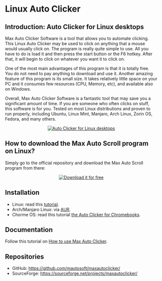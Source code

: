 # Linux Auto Clicker

## Introduction: Auto Clicker for Linux desktops
Max Auto Clicker Software is a tool that allows you to automate clicking. This Linux Auto Clicker may be used to click on anything that a mouse would usually click on. The program is really quite simple to use. All you have to do is load it and then press the start button or the F6 hotkey. After that, it will begin to click on whatever you want it to click on.

One of the most main advantages of this program is that it is totally free. You do not need to pay anything to download and use it. Another amazing feature of this program is its small size. It takes relatively little space on your PC and it consumes few resources (CPU, Memory, etc), and available also on Windows.

Overall, Max Auto Clicker Software is a fantastic tool that may save you a significant amount of time. If you are someone who often clicks on stuff, this software is for you. Tested on most Linux distributions and proven to run properly, including Ubuntu, Linux Mint, Manjaro, Arch Linux, Zorin OS, Fedora, and many others.

<p align="center"><a href="https://maxautoclicker.blogspot.com/" title="Linux Auto Clicker"><img src="https://user-images.githubusercontent.com/61044523/192085437-72c0ed5e-fb85-4879-b01e-9799d0ff7b74.jpg" alt="Auto Clicker for Linux desktops" title="Linux Auto Clicker"></a></p>

## How to download the Max Auto Scroll program on Linux?
Simply go to the official repository and download the Max Auto Scroll program from there:

<p align="center"><a href="https://sourceforge.net/projects/maxautoclicker/files/latest/download" title="Download it for free"><img src="https://user-images.githubusercontent.com/112543061/191870171-681fe62d-b2a2-4d63-a0d2-77b869503130.png" alt="Download it for free" title="Download it for free"></a></p>

## Installation

- Linux: read this [tutorial](https://maxautoclicker.blogspot.com/2021/05/mouse-auto-clicker-for-ubuntu-linux.html).
- Arch/Manjaro Linux: via [AUR](https://aur.archlinux.org/packages/maxautoclicker).
- Chorme OS: read this tutorial [the Auto Clicker for Chromebooks](https://dev.to/flaxalex57/auto-clicker-for-chromebook-3k7h).

## Documentation

Follow this tutorial on [How to use Max Auto Clicker](https://maxautoclicker.blogspot.com/2021/05/help-how-to-use-max-auto-clicker.html).

## Repositories
- GitHub: https://github.com/mautosoft/maxautoclicker/
- SourceForge: https://sourceforge.net/projects/maxautoclicker/
